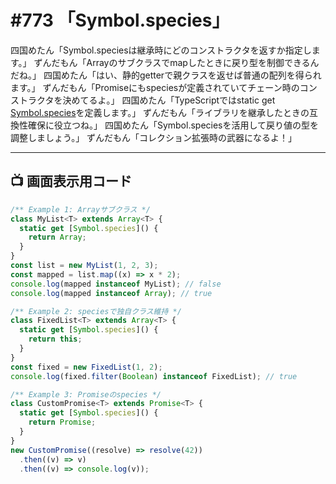 # #773 「Symbol.species」

四国めたん「Symbol.speciesは継承時にどのコンストラクタを返すか指定します。」
ずんだもん「Arrayのサブクラスでmapしたときに戻り型を制御できるんだね。」
四国めたん「はい、静的getterで親クラスを返せば普通の配列を得られます。」
ずんだもん「Promiseにもspeciesが定義されていてチェーン時のコンストラクタを決めてるよ。」
四国めたん「TypeScriptではstatic get [Symbol.species]()を定義します。」
ずんだもん「ライブラリを継承したときの互換性確保に役立つね。」
四国めたん「Symbol.speciesを活用して戻り値の型を調整しましょう。」
ずんだもん「コレクション拡張時の武器になるよ！」

---

## 📺 画面表示用コード

```typescript
/** Example 1: Arrayサブクラス */
class MyList<T> extends Array<T> {
  static get [Symbol.species]() {
    return Array;
  }
}
const list = new MyList(1, 2, 3);
const mapped = list.map((x) => x * 2);
console.log(mapped instanceof MyList); // false
console.log(mapped instanceof Array); // true

/** Example 2: speciesで独自クラス維持 */
class FixedList<T> extends Array<T> {
  static get [Symbol.species]() {
    return this;
  }
}
const fixed = new FixedList(1, 2);
console.log(fixed.filter(Boolean) instanceof FixedList); // true

/** Example 3: Promiseのspecies */
class CustomPromise<T> extends Promise<T> {
  static get [Symbol.species]() {
    return Promise;
  }
}
new CustomPromise((resolve) => resolve(42))
  .then((v) => v)
  .then((v) => console.log(v));
```
